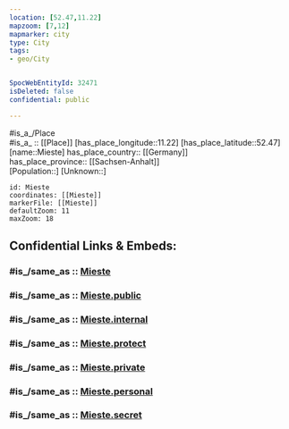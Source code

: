 ```yaml
---
location: [52.47,11.22] 
mapzoom: [7,12] 
mapmarker: city 
type: City
tags:
- geo/City


SpocWebEntityId: 32471
isDeleted: false
confidential: public

---
```

#is_a_/Place  
#is_a_ :: [[Place]] 
[has_place_longitude::11.22] 
[has_place_latitude::52.47] 
[name::Mieste] 
has_place_country:: [[Germany]]  
has_place_province:: [[Sachsen-Anhalt]]  
[Population::] 
[Unknown::] 


```leaflet
id: Mieste
coordinates: [[Mieste]] 
markerFile: [[Mieste]] 
defaultZoom: 11 
maxZoom: 18
```


## Confidential Links & Embeds: 

### #is_/same_as :: [Mieste](/_Standards/Earth/Continent/Europe/Europe~Central/Germany/Germany~East/Sachsen-Anhalt/counties~SA/Altmarkkreis_Salzwedel/cities~Kreis_Salzwedel/Gardelegen/City/Mieste.md) 

### #is_/same_as :: [Mieste.public](/_public/Earth/Continent/Europe/Europe~Central/Germany/Germany~East/Sachsen-Anhalt/counties~SA/Altmarkkreis_Salzwedel/cities~Kreis_Salzwedel/Gardelegen/City/Mieste.public.md) 

### #is_/same_as :: [Mieste.internal](/_internal/Earth/Continent/Europe/Europe~Central/Germany/Germany~East/Sachsen-Anhalt/counties~SA/Altmarkkreis_Salzwedel/cities~Kreis_Salzwedel/Gardelegen/City/Mieste.internal.md) 

### #is_/same_as :: [Mieste.protect](/_protect/Earth/Continent/Europe/Europe~Central/Germany/Germany~East/Sachsen-Anhalt/counties~SA/Altmarkkreis_Salzwedel/cities~Kreis_Salzwedel/Gardelegen/City/Mieste.protect.md) 

### #is_/same_as :: [Mieste.private](/_private/Earth/Continent/Europe/Europe~Central/Germany/Germany~East/Sachsen-Anhalt/counties~SA/Altmarkkreis_Salzwedel/cities~Kreis_Salzwedel/Gardelegen/City/Mieste.private.md) 

### #is_/same_as :: [Mieste.personal](/_personal/Earth/Continent/Europe/Europe~Central/Germany/Germany~East/Sachsen-Anhalt/counties~SA/Altmarkkreis_Salzwedel/cities~Kreis_Salzwedel/Gardelegen/City/Mieste.personal.md) 

### #is_/same_as :: [Mieste.secret](/_secret/Earth/Continent/Europe/Europe~Central/Germany/Germany~East/Sachsen-Anhalt/counties~SA/Altmarkkreis_Salzwedel/cities~Kreis_Salzwedel/Gardelegen/City/Mieste.secret.md)

